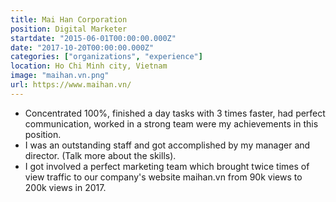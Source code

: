 ```yaml
---
title: Mai Han Corporation
position: Digital Marketer
startdate: "2015-06-01T00:00:00.000Z"
date: "2017-10-20T00:00:00.000Z"
categories: ["organizations", "experience"]
location: Ho Chi Minh city, Vietnam
image: "maihan.vn.png"
url: https://www.maihan.vn/
---
```

* Concentrated 100%, finished a day tasks with 3 times faster, had perfect communication, worked in a strong team were my achievements in this position.
* I was an outstanding staff and got accomplished by my manager and director. (Talk more about the skills).
* I got involved a perfect marketing team which brought twice times of view traffic to our company's website maihan.vn from 90k views to 200k views in 2017.
